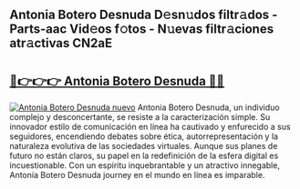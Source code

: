 ## Antonia Botero Desnuda D𝚎sn𝚞dos filtr𝚊dos - Parts-aac Vid𝚎os f𝚘tos - N𝚞evas filtr𝚊ciones atr𝚊ctivas CN2aE

# <h2><a href="http://mbduw2a.tromn.icu/?c=Antonia+Botero+Desnuda">🔗👉👉👉 Antonia Botero Desnuda 🔗🔗</a></h2>

[![Antonia Botero Desnuda nuevo](https://i.imgur.com/pEAQMta.gif)](http://mbduw2a.tromn.icu/?c=Antonia+Botero+Desnuda)
Antonia Botero Desnuda, un individuo complejo y desconcertante, se resiste a la caracterización simple. Su innovador estilo de comunicación en línea ha cautivado y enfurecido a sus seguidores, encendiendo debates sobre ética, autorrepresentación y la naturaleza evolutiva de las sociedades virtuales. Aunque sus planes de futuro no están claros, su papel en la redefinición de la esfera digital es incuestionable. Con un espíritu inquebrantable y un atractivo innegable, Antonia Botero Desnuda journey en el mundo en línea es imparable.

